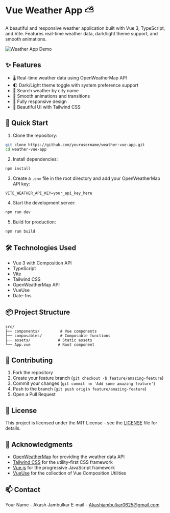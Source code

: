 # Vue Weather App ⛅

A beautiful and responsive weather application built with Vue 3, TypeScript, and Vite. Features real-time weather data, dark/light theme support, and smooth animations.

![Weather App Demo](https://weathervite.netlify.app/)

## ✨ Features

- 🌡️ Real-time weather data using OpenWeatherMap API
- 🌓 Dark/Light theme toggle with system preference support
- 🎯 Search weather by city name
- 💫 Smooth animations and transitions
- 📱 Fully responsive design
- 🎨 Beautiful UI with Tailwind CSS

## 🚀 Quick Start

1. Clone the repository:
```bash
git clone https://github.com/yourusername/weather-vue-app.git
cd weather-vue-app
```

2. Install dependencies:
```bash
npm install
```

3. Create a `.env` file in the root directory and add your OpenWeatherMap API key:
```env
VITE_WEATHER_API_KEY=your_api_key_here
```

4. Start the development server:
```bash
npm run dev
```

5. Build for production:
```bash
npm run build
```

## 🛠️ Technologies Used

- Vue 3 with Composition API
- TypeScript
- Vite
- Tailwind CSS
- OpenWeatherMap API
- VueUse
- Date-fns

## 📦 Project Structure

```
src/
├── components/         # Vue components
├── composables/        # Composable functions
├── assets/            # Static assets
└── App.vue            # Root component
```

## 🤝 Contributing

1. Fork the repository
2. Create your feature branch (`git checkout -b feature/amazing-feature`)
3. Commit your changes (`git commit -m 'Add some amazing feature'`)
4. Push to the branch (`git push origin feature/amazing-feature`)
5. Open a Pull Request

## 📝 License

This project is licensed under the MIT License - see the [LICENSE](LICENSE) file for details.

## 🙏 Acknowledgments

- [OpenWeatherMap](https://openweathermap.org/) for providing the weather data API
- [Tailwind CSS](https://tailwindcss.com/) for the utility-first CSS framework
- [Vue.js](https://vuejs.org/) for the progressive JavaScript framework
- [VueUse](https://vueuse.org/) for the collection of Vue Composition Utilities

## 📫 Contact

Your Name - Akash Jambulkar
E-mail - Akashjambulkar0625@gmail.com
